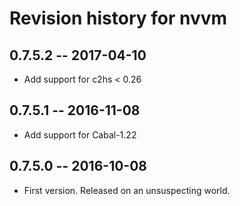 # Revision history for nvvm

## 0.7.5.2  -- 2017-04-10

* Add support for c2hs < 0.26

## 0.7.5.1  -- 2016-11-08

* Add support for Cabal-1.22

## 0.7.5.0  -- 2016-10-08

* First version. Released on an unsuspecting world.

